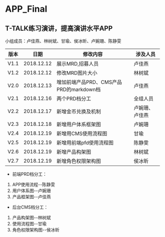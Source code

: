 # APP_Final  
## T-TALK练习演讲，提高演讲水平APP
小组成员：卢佳燕、林树斌、甘瑜、侯冰昕、卢婉珊、陈静雯

版本|日期 | 修改内容 | 涉及人员
---|---|---|---
V1.1|2018.12.12 | 展示MRD,招募人员| 卢佳燕
V1.2|2018.12.12 | 修改MRD图片大小| 林树斌
V2.0|2018.12.13 | 增加前端产品PRD、CMS产品PRD的markdown档| 卢佳燕
V2.1|2018.12.16 | 两个PRD档分工| 全组人员 
V2.2|2018.12.17 | 新增金币兑换及机制| 卢婉珊、卢佳燕
V2.3|2018.12.18 | 新增用户体系框架图| 卢婉珊
V2.4|2018.12.19 | 新增用CMS使用流程图| 甘瑜
V2.5|2018.12.19 | 新增用前端pfd使用流程图| 陈静雯
V2.6|2018.12.19 | 新增产品构架图| 林树斌
V2.7|2018.12.19 | 新增角色权限架构图| 侯冰昕



* 前端PRD档分工：
1. APP使用流程--陈静雯 
2. 用户体系图--卢婉珊
3. 产品框架图--卢佳燕

* 后台CMS档分工：
1. 产品构架图--林树斌
2. 使用流程图--甘瑜
3. 角色权限架构图--侯冰昕
